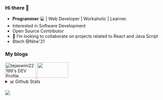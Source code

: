 ### Hi there 👋

<!--
**tejaswini22199/tejaswini22199** is a ✨ _special_ ✨ repository because its `README.md` (this file) appears on your GitHub profile.

Here are some ideas to get you started:-->
- <strong>Programmer</strong> :computer: | Web Developer | Workaholic | Learner. 
- Interested in Software Development
- Open Source Contributor
-  👯 I’m looking to collaborate on projects related to React and Java Script
- Btech @Nitw'21
### My blogs
 <a href="https://dev.to/tejaswini22199">
  <img src="https://d2fltix0v2e0sb.cloudfront.net/dev-badge.svg" alt="tejaswini22199's DEV Profile" height="50" width="100">
 </a>
 <a href="https://medium.com/@powercoder1">
 <img src="https://cdn-images-1.medium.com/max/800/1*uLuWzCXfq2rt1t_TkuLB8A.png" height="50" width="100">
 </a>

<details>
<summary>📊 Github Stats</summary>

<p align="center"> <img src="https://github-readme-stats.vercel.app/api?username=tejaswini22199&show_icons=true&theme=vision-friendly-dark&hide=stars" alt="PowerCoder | Stats" />
 
<p align="center"><img src="https://github-readme-stats.vercel.app/api/top-langs/?username=tejaswini22199&layout=compact&theme=vision-friendly-dark" width="350" height="250" >
</div>

</details>

![](https://visitor-badge.glitch.me/badge?page_id=tejaswini22199.tejaswini22199)



<!--
<!--
- 👯 I’m looking to collaborate on ...
- 🤔 I’m looking for help with ...
- 💬 Ask me about ...

- 😄 Pronouns: ...
- ⚡ Fun fact: ...

-->
